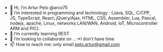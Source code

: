 - 👋 Hi, I’m Artur Pelo @arco75
- 👀 I’m interested in programming and technology : {Java, SQL, C/CPP, JS, TypeScript, React, jQuery/Ajax, HTML, CSS, Assembler, Lua, Pascal, nodejs, apache, Linux, networks LAN/WAN, Android, IoT, Microcontroller ARM and PIC}.
- 🌱 I’m currently learning REST
- 💞️ I’m looking to collaborate on ...->I don't have time
- 📫 How to reach me: only email pelo.artur@gmail.com
